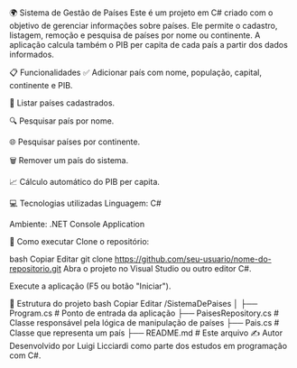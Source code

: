 🌍 Sistema de Gestão de Países
Este é um projeto em C# criado com o objetivo de gerenciar informações sobre países. Ele permite o cadastro, listagem, remoção e pesquisa de países por nome ou continente. A aplicação calcula também o PIB per capita de cada país a partir dos dados informados.

📋 Funcionalidades
✅ Adicionar país com nome, população, capital, continente e PIB.

📌 Listar países cadastrados.

🔍 Pesquisar país por nome.

🌐 Pesquisar países por continente.

🗑️ Remover um país do sistema.

📈 Cálculo automático do PIB per capita.

💻 Tecnologias utilizadas
Linguagem: C#

Ambiente: .NET Console Application

🚀 Como executar
Clone o repositório:

bash
Copiar
Editar
git clone https://github.com/seu-usuario/nome-do-repositorio.git
Abra o projeto no Visual Studio ou outro editor C#.

Execute a aplicação (F5 ou botão "Iniciar").

📁 Estrutura do projeto
bash
Copiar
Editar
/SistemaDePaises
│
├── Program.cs               # Ponto de entrada da aplicação
├── PaisesRepository.cs      # Classe responsável pela lógica de manipulação de países
├── Pais.cs                  # Classe que representa um país
├── README.md                # Este arquivo
✍️ Autor
Desenvolvido por Luigi Licciardi como parte dos estudos em programação com C#.
